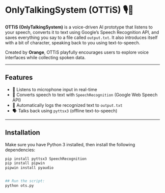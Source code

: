 # OnlyTalkingSystem (OTTiS) 🎙️🤖

**OTTiS (OnlyTalkingSystem)** is a voice-driven AI prototype that listens to your speech, converts it to text using Google’s Speech Recognition API, 
and saves everything you say to a file called `output.txt`. It also introduces itself with a bit of character, speaking back to you using text-to-speech.

Created by **Orange**, OTTiS playfully encourages users to explore voice interfaces while collecting spoken data.

---

## Features

- 🎤 Listens to microphone input in real-time  
- 🧠 Converts speech to text with `SpeechRecognition` (Google Web Speech API)  
- 📄 Automatically logs the recognized text to `output.txt`  
- 🗣️ Talks back using `pyttsx3` (offline text-to-speech)

---

## Installation

Make sure you have Python 3 installed, then install the following dependencies:

```bash
pip install pyttsx3 SpeechRecognition
pip install pipwin
pipwin install pyaudio


## Run the script:
python ots.py

